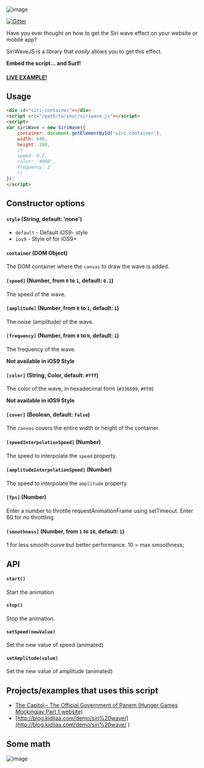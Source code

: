 ![image](https://s3.amazonaws.com/f.cl.ly/items/2r2i3p2G262M271N0F2M/siri.gif)

[![Gitter](https://badges.gitter.im/Join%20Chat.svg)](https://gitter.im/CaffeinaLab/SiriWaveJS?utm_source=badge&utm_medium=badge&utm_campaign=pr-badge&utm_content=badge)

Have you ever thought on how to get the Siri wave effect on your website or mobile app?

SiriWaveJS is a library that *easily* allows  you to get this effect.

**Embed the script... and Surf!**

#### [LIVE EXAMPLE!](http://kopiro.github.io/siriwavejs)

## Usage

```html
<div id="siri-container"></div>
<script src="/path/to/your/siriwave.js"></script>
<script>
var siriWave = new SiriWave({
	container: document.getElementById('siri-container'),
	width: 640,
	height: 200,
	/*
	speed: 0.2,
	color: '#000',
	frequency: 2
	*/
});
</script>
```

## Constructor options

#### `style` (String, default: 'none')

* `default` - Default iOS9- style
* `ios9` - Style of for iOS9+

#### `container` (DOM Object)

The DOM container where the `canvas` to draw the wave is added.

#### `[speed]` (Number, from `0` to `1`, default: `0.1`)

The speed of the wave.

#### `[amplitude]` (Number, from `0` to `1`, default: `1`)

The noise (amplitude) of the wave.

#### `[frequency]` (Number, from `0` to `N`, default: `1`)

The frequency of the wave.

**Not available in iOS9 Style**

#### `[color]` (String, Color, default: `#fff`)

The color of the wave, in hexadecimal form (`#336699`, `#FF0`)

**Not available in iOS9 Style**

#### `[cover]` (Boolean, default: `false`)

The `canvas` covers the entire width or height of the container.

#### `[speedInterpolationSpeed]` (Number)

The speed to interpolate the `speed` property.

#### `[amplitudeInterpolationSpeed]` (Number)

The speed to interpolate the `amplitude` property.

#### `[fps]` (Number)

Enter a number to throttle requestAnimationFrame using setTimeout. Enter 60 for no throttling.

#### `[smoothness]` (Number, from `1` to `10`, default: `1`)

1 for less smooth curve but better performance. 10 = max smoothness;

## API

#### `start()`
Start the animation

#### `stop()`
Stop the animation.

#### `setSpeed(newValue)`
Set the new value of speed (animated)

#### `setAmplitude(value)`
Set the new value of amplitude (animated)

## Projects/examples that uses this script

* [The Capitol - The Official Government of Panem (Hunger Games Mockingjay Part 1 website)](http://www.thecapitol.pn/)
* [http://blog.kidliaa.com/demo/siri%20wave/](http://blog.kidliaa.com/demo/siri%20wave/ )

## Some math

![image](https://cloud.githubusercontent.com/assets/839700/3263201/224d98ec-f26f-11e3-971c-1e87f66a212f.JPG)
